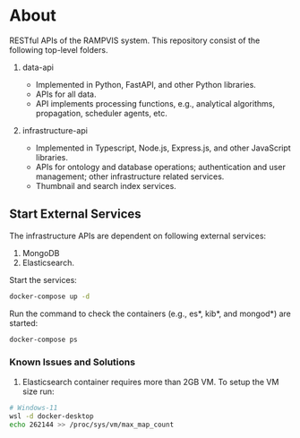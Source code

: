 # About

RESTful APIs of the RAMPVIS system. This repository consist of the following top-level folders.

1. data-api
   - Implemented in Python, FastAPI, and other Python libraries.
   - APIs for all data.
   - API implements processing functions, e.g., analytical algorithms, propagation, scheduler agents, etc.

2. infrastructure-api
   - Implemented in Typescript, Node.js, Express.js, and other JavaScript libraries.
   - APIs for ontology and database operations; authentication and user management; other infrastructure related services.
   - Thumbnail and search index services.

## Start External Services

The infrastructure APIs are dependent on following external services:
1. MongoDB 
2. Elasticsearch. 

Start the services:

```bash
docker-compose up -d
```

Run the command to check the containers (e.g., es*, kib*, and mongod*) are started:

```bash
docker-compose ps
```

### Known Issues and Solutions

1. Elasticsearch container requires more than 2GB VM. To setup the VM size run:

```bash
# Windows-11
wsl -d docker-desktop 
echo 262144 >> /proc/sys/vm/max_map_count
```